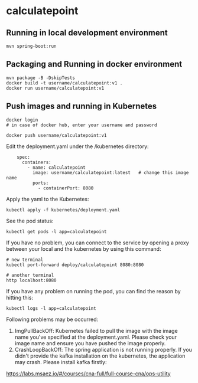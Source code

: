 # calculatepoint

## Running in local development environment

```
mvn spring-boot:run
```

## Packaging and Running in docker environment

```
mvn package -B -DskipTests
docker build -t username/calculatepoint:v1 .
docker run username/calculatepoint:v1
```

## Push images and running in Kubernetes

```
docker login 
# in case of docker hub, enter your username and password

docker push username/calculatepoint:v1
```

Edit the deployment.yaml under the /kubernetes directory:
```
    spec:
      containers:
        - name: calculatepoint
          image: username/calculatepoint:latest   # change this image name
          ports:
            - containerPort: 8080

```

Apply the yaml to the Kubernetes:
```
kubectl apply -f kubernetes/deployment.yaml
```

See the pod status:
```
kubectl get pods -l app=calculatepoint
```

If you have no problem, you can connect to the service by opening a proxy between your local and the kubernetes by using this command:
```
# new terminal
kubectl port-forward deploy/calculatepoint 8080:8080

# another terminal
http localhost:8080
```

If you have any problem on running the pod, you can find the reason by hitting this:
```
kubectl logs -l app=calculatepoint
```

Following problems may be occurred:

1. ImgPullBackOff:  Kubernetes failed to pull the image with the image name you've specified at the deployment.yaml. Please check your image name and ensure you have pushed the image properly.
1. CrashLoopBackOff: The spring application is not running properly. If you didn't provide the kafka installation on the kubernetes, the application may crash. Please install kafka firstly:

https://labs.msaez.io/#/courses/cna-full/full-course-cna/ops-utility

